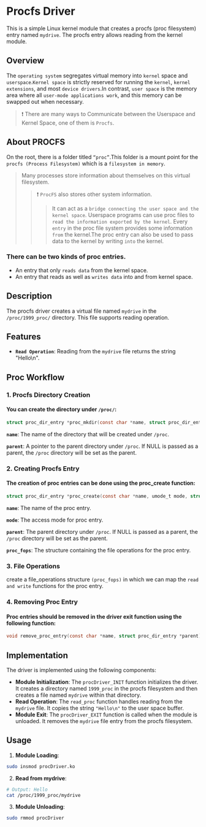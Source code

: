 # Procfs Driver

This is a simple Linux kernel module that creates a procfs (proc filesystem) entry named `mydrive`. The procfs entry allows reading from the kernel module.


## Overview
The `operating system` segregates virtual memory into `kernel` space and `userspace`.`Kernel space` is strictly reserved for running the `kernel`, `kernel extensions`, and most `device drivers`.In contrast, `user space` is the memory area where all `user-mode applications work`, and this memory can be swapped out when necessary. 
> :exclamation: There are many ways to Communicate between the Userspace and Kernel Space, one of them is `Procfs`.

## About PROCFS
On the root, there is a folder titled `“proc”`.This folder is a mount point for the `procfs (Process Filesystem)` which is a `filesystem in memory`.
> Many processes store information about themselves on this virtual filesystem.
>> :exclamation: `ProcFS` also stores other system information.
>>> It can act as a `bridge connecting the user space and the kernel space`. Userspace programs can use proc files to `read the information exported by the kernel`. Every `entry` in the proc file system provides some information `from` the kernel.The proc entry can also be used to pass data to the kernel by writing `into` the kernel.

### There can be two kinds of proc entries.

- An entry that only `reads data` from the kernel space.
- An entry that reads as well as `writes data` into and from kernel space.

## Description

The procfs driver creates a virtual file named `mydrive` in the `/proc/1999_proc/` directory. This file supports reading operation.


## Features

- **`Read Operation`**: Reading from the `mydrive` file returns the string "Hello\n".


## Proc Workflow

### 1. Procfs Directory Creation

#### You can create the directory under `/proc/`:

```c
struct proc_dir_entry *proc_mkdir(const char *name, struct proc_dir_entry *parent);
```
**`name`**: The name of the directory that will be created under `/proc`.

**`parent`**: A pointer to the parent directory under `/proc`. If NULL is passed as a parent, the `/proc` directory will be set as the parent.

### 2. Creating Procfs Entry

#### The creation of proc entries can be done using the proc_create function:

```c
struct proc_dir_entry *proc_create(const char *name, umode_t mode, struct proc_dir_entry *parent, const struct file_operations *proc_fops);
```
**`name`**: The name of the proc entry.

**`mode`**: The access mode for proc entry.

**`parent`**: The parent directory under `/proc`. If NULL is passed as a parent, the `/proc` directory will be set as the parent.

**`proc_fops`**: The structure containing the file operations for the proc entry.

### 3. File Operations

create a file_operations structure `(proc_fops)` in which we can map the `read and write` functions for the proc entry.

### 4. Removing Proc Entry

#### Proc entries should be removed in the driver exit function using the following function:

```c
void remove_proc_entry(const char *name, struct proc_dir_entry *parent);
```

## Implementation

The driver is implemented using the following components:

- **Module Initialization**: The `procDriver_INIT` function initializes the driver. It creates a directory named `1999_proc` in the procfs filesystem and then creates a file named `mydrive` within that directory.
- **Read Operation**: The `read_proc` function handles reading from the `mydrive` file. It copies the string `"Hello\n"` to the user space buffer.
- **Module Exit**: The `procDriver_EXIT` function is called when the module is unloaded. It removes the `mydrive` file entry from the procfs filesystem.


## Usage

1. **Module Loading**:

```bash
sudo insmod procDriver.ko
```

2. **Read from mydrive**:

```bash
# Output: Hello
cat /proc/1999_proc/mydrive
```

3. **Module Unloading**:

```bash
sudo rmmod procDriver
```


